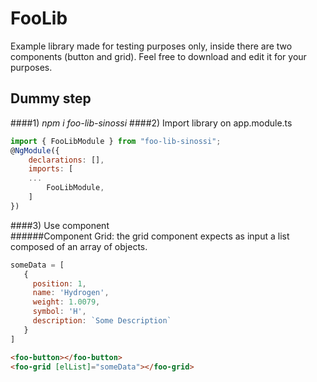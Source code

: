 # FooLib

Example library made for testing purposes only, inside there are two components (button and grid). Feel free to download and edit it for your purposes.

## Dummy step 
####1) _npm i foo-lib-sinossi_
####2) Import library on app.module.ts 

```javascript
import { FooLibModule } from "foo-lib-sinossi";
@NgModule({
	declarations: [],
	imports: [
	...
        FooLibModule,
	]
})
```
####3) Use component  
######Component Grid: the grid component expects as input a list composed of an array of objects.

```javascript
someData = [
   {
     position: 1,
     name: 'Hydrogen',
     weight: 1.0079,
     symbol: 'H',
     description: `Some Description`
   }
]
```

```html
<foo-button></foo-button>
<foo-grid [elList]="someData"></foo-grid>
```

